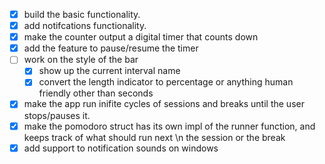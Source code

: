 - [x] build the basic functionality.
- [x] add notifcations functionality.
- [x] make the counter output a digital timer that counts down
- [x] add the feature to pause/resume the timer 
- [ ] work on the style of the bar 
    - [x] show up the current interval name 
    - [x] convert the length indicator to percentage or anything human friendly other than seconds 
- [x] make the app run inifite cycles of sessions and breaks until the user stops/pauses it. 
- [x] make the pomodoro struct has its own impl of the runner function, and keeps track of what should run next \n
      the session or the break
- [x] add support to notification sounds on windows